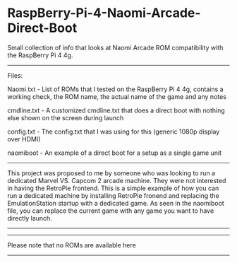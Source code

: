 # RaspBerry-Pi-4-Naomi-Arcade-Direct-Boot

Small collection of info that looks at Naomi Arcade ROM compatibility with the RaspBerry Pi 4 4g.

---

Files:

Naomi.txt - List of ROMs that I tested on the RaspBerry Pi 4 4g, contains a working check, the ROM name, the actual name of the game and any notes

cmdline.txt - A customized cmdline.txt that does a direct boot with nothing else shown on the screen during launch

config.txt - The config.txt that I was using for this (generic 1080p display over HDMI)

naomiboot - An example of a direct boot for a setup as a single game unit

---

This project was proposed to me by someone who was looking to run a dedicated Marvel VS. Capcom 2 arcade machine.  They were not interested in having the RetroPie frontend.  This is a simple example of how you can run a dedicated machine by installing RetroPie fronend and replacing the EmulationStation startup with a dedicated game.  As seen in the naomiboot file, you can replace the current game with any game you want to have directly launch.  

---

***
Please note that no ROMs are available here
***
